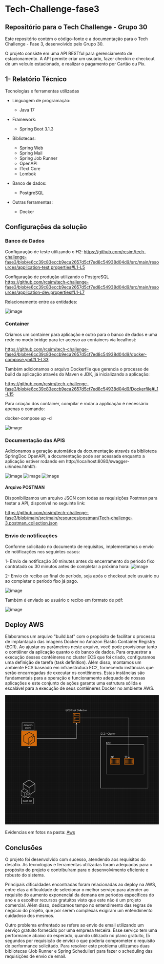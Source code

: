 # Tech-Challenge-fase3  
## Repositório para o Tech Challenge - Grupo 30
Este repositório contém o código-fonte e a documentação para o Tech Challenge - Fase 3, desenvolvido pelo Grupo 30.

O projeto consiste em uma API RESTful para gerenciamento de estacionamento. A API permite criar um usuário, fazer checkin e checkout de um veículo estacionado, e realizar o pagamento por Cartão ou Pix.

## 1- Relatório Técnico
Tecnologias e ferramentas utilizadas

* Linguagem de programação: 

    * Java 17

* Framework:
    * Spring Boot 3.1.3

* Bibliotecas:
  * Spring Web
  * Spring Mail
  * Spring Job Runner
  * OpenAPI
  * IText Core
  * Lombok
* Banco de dados:
  * PostgreSQL
* Outras ferramentas:
  * Docker 

## Configurações da solução

### Banco de Dados
Configuração de teste utilizando o H2:
https://github.com/rcsim/tech-challenge-fase3/blob/e6cc39c83eccb9eca2657d5cf7ed8c54938d04d9/src/main/resources/application-test.properties#L1-L5

Configuração de produção utilizando o PostgreSQL
https://github.com/rcsim/tech-challenge-fase3/blob/e6cc39c83eccb9eca2657d5cf7ed8c54938d04d9/src/main/resources/application-dev.properties#L1-L7

Relacionamento entre as entidades:

![image](https://github.com/rcsim/tech-challenge-fase3/assets/30301531/a5657a69-add1-44d8-a3a3-fb196b687ffc)


### Container


Criamos um container para aplicação e outro para o banco de dados e uma rede no modo bridge para ter acesso ao containers via localhost:

https://github.com/rcsim/tech-challenge-fase3/blob/e6cc39c83eccb9eca2657d5cf7ed8c54938d04d9/docker-compose.yml#L1-L33

Também adicionamos o arquivo Dockerfile que gerencia o processo de build da aplicação através do Maven e JDK, já inicializando a aplicação:

https://github.com/rcsim/tech-challenge-fase3/blob/e6cc39c83eccb9eca2657d5cf7ed8c54938d04d9/Dockerfile#L1-L15

Para criação dos container, compilar e rodar a applicação é necessário apenas o comando:

docker-compose up -d

![image](https://github.com/rcsim/tech-challenge-fase3/assets/30301531/64153730-7581-45b2-ad76-ace76dd798a9)


### Documentação das APIS 
Adicionamos a geração automática da documentação através da biblioteca SpringDoc OpenAPI, a documentação pode ser acessada enquanto a aplicação estiver rodando em http://localhost:8080/swagger-ui/index.html#/:

![image](https://github.com/rcsim/tech-challenge-fase3/assets/30301531/146d8af8-6bb3-411a-9da9-0dad791d25ef)
![image](https://github.com/rcsim/tech-challenge-fase3/assets/30301531/728cd1ac-29e2-4070-8cc2-479d38eb7358)
![image](https://github.com/rcsim/tech-challenge-fase3/assets/30301531/86d37fa7-1104-413c-98e3-0cb80983924c)


#### Arquivo POSTMAN

Disponibilizamos um arquivo JSON com todas as requisições Postman para testar a API, disponível no seguinte link:

https://github.com/rcsim/tech-challenge-fase3/blob/main/src/main/resources/postman/Tech-challenge-3.postman_collection.json

### Envio de notificações

Conforme solicitado no documento de requisitos, implementamos o envio de notificações nos seguintes casos:

1- Envio de notificação 30 minutes antes do encerramento do período fixo contratado ou 30 minutos antes de completar a próxima hora:
![image](https://github.com/rcsim/tech-challenge-fase3/assets/30301531/3d37ff35-3991-495c-95a1-67ccff0cf20f)

2- Envio do recibo ao final do período, seja após o checkout pelo usuário ou ao completar o período fixo já pago.

![image](https://github.com/rcsim/tech-challenge-fase3/assets/30301531/65c34a45-80d2-4563-b57b-81624ab0815e)

Também é enviado ao usuário o recibo em formato de pdf:

![image](https://github.com/rcsim/tech-challenge-fase3/assets/30301531/9b16d6c1-395c-4016-9a05-a7160385a575)

## Deploy AWS

Elaboramos um arquivo "build.bat" com o propósito de facilitar o processo de implantação das imagens Docker no Amazon Elastic Container Registry (ECR). Ao ajustar os parâmetros neste arquivo, você pode provisionar tanto o contêiner da aplicação quanto o do banco de dados. 
Para orquestrar a execução desses contêineres no cluster ECS que foi criado, configuramos uma definição de tarefa (task definition). Além disso, montamos um ambiente ECS baseado em infraestrutura EC2, fornecendo instâncias que serão encarregadas de executar os contêineres. 
Estas instâncias são fundamentais para a operação e funcionamento adequado de nossas aplicações e este conjunto de ações garante uma estrutura sólida e escalável para a execução de seus contêineres Docker no ambiente AWS.

![Arquitetura Aws](src/main/resources/Aws/arquitetura.png)

Evidencias em fotos na pasta: [Aws](https://github.com/rcsim/tech-challenge-fase3/tree/f7f62a1d549c66ecc3e184b7f2dc0faa039f5f44/src/main/resources/Aws)

## Conclusões 

O projeto foi desenvolvido com sucesso, atendendo aos requisitos do desafio. As tecnologias e ferramentas utilizadas foram adequadas para o propósito do projeto e contribuíram para o desenvolvimento eficiente e robusto do sistema.

Principais dificuldades encontradas foram relacionadas ao deploy na AWS, entre elas a dificuldade de selecionar o melhor serviço para atender ao requisito do aumento exponencial da demana em períodos específicos do ano e a escolher recursos gratuitos visto que este não é um projeto comercial.
Além disso, dedicamos tempo no entendimento das regras de negócio do projeto, que por serem complexas exigiram um entendimento cuidadoso dos mesmos.

Outro problema enfrentado se refere ao envio de email utilizando um serviço gratuito fornecido por uma empresa terceira. Esse serviço tem uma performance abaixo do esperado, quando utilizado no plano gratuito, (5 segundos por requisição de envio) o que poderia comprometer o requisito de performance solicitado. Para resolver este problema utilizamos duas  bibliotecas (Job Runner e Spring Scheduller) para fazer o scheduling das requisições de envio de email.

